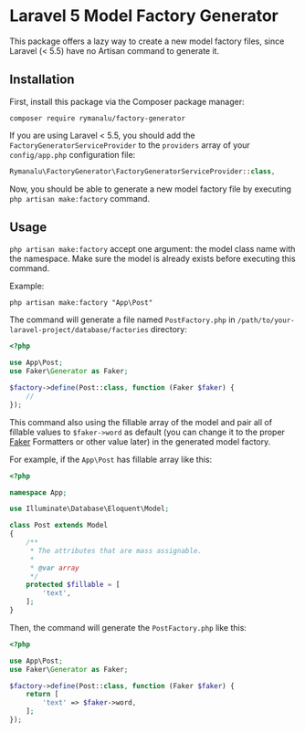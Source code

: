 # Laravel 5 Model Factory Generator

This package offers a lazy way to create a new model factory files, since Laravel (< 5.5) have no Artisan command to generate it.

## Installation
First, install this package via the Composer package manager:
```
composer require rymanalu/factory-generator
```

If you are using Laravel < 5.5, you should add the `FactoryGeneratorServiceProvider` to the `providers` array of your `config/app.php` configuration file:
```php
Rymanalu\FactoryGenerator\FactoryGeneratorServiceProvider::class,
```
Now, you should be able to generate a new model factory file by executing `php artisan make:factory` command.

## Usage
`php artisan make:factory` accept one argument: the model class name with the namespace. Make sure the model is already exists before executing this command.

Example:

```
php artisan make:factory "App\Post"
```
The command will generate a file named `PostFactory.php` in `/path/to/your-laravel-project/database/factories` directory:

```php
<?php

use App\Post;
use Faker\Generator as Faker;

$factory->define(Post::class, function (Faker $faker) {
    //
});
```
This command also using the fillable array of the model and pair all of fillable values to `$faker->word` as default (you can change it to the proper [Faker](https://github.com/fzaninotto/Faker) Formatters or other value later) in the generated model factory.

For example, if the `App\Post` has fillable array like this:
```php
<?php

namespace App;

use Illuminate\Database\Eloquent\Model;

class Post extends Model
{
    /**
     * The attributes that are mass assignable.
     *
     * @var array
     */
    protected $fillable = [
        'text',
    ];
}
```
Then, the command will generate the `PostFactory.php` like this:
```php
<?php

use App\Post;
use Faker\Generator as Faker;

$factory->define(Post::class, function (Faker $faker) {
    return [
        'text' => $faker->word,
    ];
});
```
